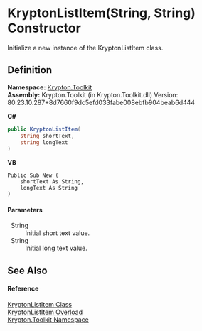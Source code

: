 # KryptonListItem(String, String) Constructor


Initialize a new instance of the KryptonListItem class.



## Definition
**Namespace:** <a href="79d2eac2-21f4-54ff-7552-b20c33c30600.md">Krypton.Toolkit</a>  
**Assembly:** Krypton.Toolkit (in Krypton.Toolkit.dll) Version: 80.23.10.287+8d7660f9dc5efd033fabe008ebfb904beab6d444

**C#**
``` C#
public KryptonListItem(
	string shortText,
	string longText
)
```
**VB**
``` VB
Public Sub New ( 
	shortText As String,
	longText As String
)
```



#### Parameters
<dl><dt>  String</dt><dd>Initial short text value.</dd><dt>  String</dt><dd>Initial long text value.</dd></dl>

## See Also


#### Reference
<a href="33541c9a-6117-f59c-b8b8-6a1804a64d9c.md">KryptonListItem Class</a>  
<a href="44f0d1c7-b6f9-cf11-f899-5d616f959045.md">KryptonListItem Overload</a>  
<a href="79d2eac2-21f4-54ff-7552-b20c33c30600.md">Krypton.Toolkit Namespace</a>  
